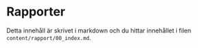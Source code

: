 ---
---
Rapporter
=========================

Detta innehåll är skrivet i markdown och du hittar innehållet i filen `content/rapport/00_index.md`.
